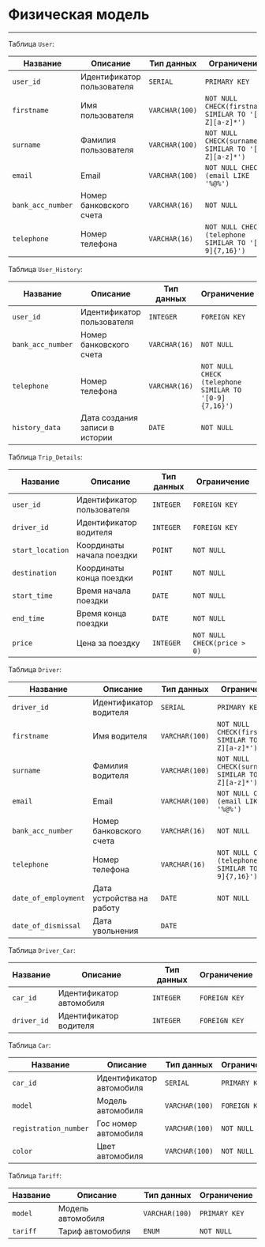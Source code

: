 # Физическая модель

---

Таблица `User`:

| Название          | Описание                   | Тип данных     | Ограничение                                          |
|-------------------|----------------------------|----------------|------------------------------------------------------|
| `user_id`         | Идентификатор пользователя | `SERIAL`       | `PRIMARY KEY`                                        |
| `firstname`       | Имя пользователя           | `VARCHAR(100)` | `NOT NULL CHECK(firstname SIMILAR TO '[A-Z][a-z]*')` |
| `surname`         | Фамилия пользователя       | `VARCHAR(100)` | `NOT NULL CHECK(surname SIMILAR TO '[A-Z][a-z]*')`   | 
| `email`           | Email                      | `VARCHAR(100)` | `NOT NULL CHECK (email LIKE '%@%')`                  |
| `bank_acc_number` | Номер банковского счета    | `VARCHAR(16)`  | `NOT NULL`                                           |
| `telephone`       | Номер телефона             | `VARCHAR(16)`  | `NOT NULL CHECK (telephone SIMILAR TO '[0-9]{7,16}')`|

Таблица `User_History`:

| Название          | Описание                       | Тип данных     | Ограничение                                          |
|-------------------|--------------------------------|----------------|------------------------------------------------------|
| `user_id`         | Идентификатор пользователя     | `INTEGER`      | `FOREIGN KEY`                                        |
| `bank_acc_number` | Номер банковского счета        | `VARCHAR(16)`  | `NOT NULL`                                           |
| `telephone`       | Номер телефона                 | `VARCHAR(16)`  | `NOT NULL CHECK (telephone SIMILAR TO '[0-9]{7,16}')`|
| `history_data`    | Дата создания записи в истории | `DATE`         | `NOT NULL`                                           |


Таблица `Trip_Details`:

| Название          | Описание                   | Тип данных     | Ограничение                 |
|-------------------|----------------------------|----------------|-----------------------------|
| `user_id`         | Идентификатор пользователя | `INTEGER`      | `FOREIGN KEY`               |
| `driver_id`       | Идентификатор водителя     | `INTEGER`      | `FOREIGN KEY`               |
| `start_location`  | Координаты начала поездки  | `POINT`        | `NOT NULL`                  |
| `destination`     | Координаты конца поездки   | `POINT`        | `NOT NULL`                  |
| `start_time`      | Время начала поездки       | `DATE`         | `NOT NULL`                  |
| `end_time`        | Время конца поездки        | `DATE`         | `NOT NULL`                  |
| `price`           | Цена за поездку            | `INTEGER`      | `NOT NULL CHECK(price > 0)` |

Таблица `Driver`:

| Название             | Описание                  | Тип данных     | Ограничение                                          |
|----------------------|---------------------------|----------------|------------------------------------------------------|
| `driver_id`          | Идентификатор водителя    | `SERIAL`       | `PRIMARY KEY`                                        |
| `firstname`          | Имя водителя              | `VARCHAR(100)` | `NOT NULL CHECK(firstname SIMILAR TO '[A-Z][a-z]*')` |
| `surname`            | Фамилия водителя          | `VARCHAR(100)` | `NOT NULL CHECK(surname SIMILAR TO '[A-Z][a-z]*')`   |
| `email`              | Email                     | `VARCHAR(100)` | `NOT NULL CHECK (email LIKE '%@%')`                  |
| `bank_acc_number`    | Номер банковского счета   | `VARCHAR(16)`  | `NOT NULL`                                           |
| `telephone`          | Номер телефона            | `VARCHAR(16)`  | `NOT NULL CHECK (telephone SIMILAR TO '[0-9]{7,16}')`|
| `date_of_employment` | Дата устройства на работу | `DATE`         | `NOT NULL`                                           |
| `date_of_dismissal`  | Дата увольнения           | `DATE`         |                                                      |

Таблица `Driver_Car`:

| Название             | Описание                  | Тип данных     | Ограничение   |
|----------------------|---------------------------|----------------|---------------|
| `car_id`             | Идентификатор автомобиля  | `INTEGER`      | `FOREIGN KEY` |
| `driver_id`          | Идентификатор водителя    | `INTEGER`      | `FOREIGN KEY` |

Таблица `Car`:

| Название               | Описание                  | Тип данных     | Ограничение   |
|------------------------|---------------------------|----------------|---------------|
| `car_id`               | Идентификатор автомобиля  | `SERIAL`       | `PRIMARY KEY` |
| `model`                | Модель автомобиля         | `VARCHAR(100)` | `FOREIGN KEY` |
| `registration_number ` | Гос номер автомобиля      | `VARCHAR(100)` | `NOT NULL`    |
| `color`                | Цвет автомобиля           | `VARCHAR(100)` | `NOT NULL`    |

Таблица `Tariff`:

| Название               | Описание                  | Тип данных     | Ограничение   |
|------------------------|---------------------------|----------------|---------------|
| `model`                | Модель автомобиля         | `VARCHAR(100)` | `PRIMARY KEY` |
| `tariff`               | Тариф автомобиля          | `ENUM`         | `NOT NULL`    |
